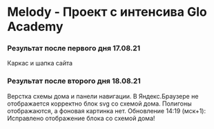 # Melody - Проект с интенсива Glo Academy

### Результат после первого дня 17.08.21
Каркас и шапка сайта


### Результат после второго дня 18.08.21
Верстка схемы дома и панели навигации.
В Яндекс.Браузере не отображается корректно блок svg со схемой дома. Полигоны отображаются, а фоновая картинка нет. 
Обновление 14:19 (мск+1): Исправлено отображение блока со схемой дома!
